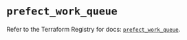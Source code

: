 # `prefect_work_queue`

Refer to the Terraform Registry for docs: [`prefect_work_queue`](https://registry.terraform.io/providers/prefecthq/prefect/2.89.0/docs/resources/work_queue).
